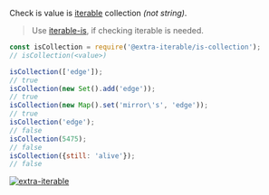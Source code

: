 Check is value is [iterable] collection *(not string)*.
> Use [iterable-is], if checking iterable is needed.

```javascript
const isCollection = require('@extra-iterable/is-collection');
// isCollection(<value>)

isCollection(['edge']);
// true
isCollection(new Set().add('edge'));
// true
isCollection(new Map().set('mirror\'s', 'edge'));
// true
isCollection('edge');
// false
isCollection(5475);
// false
isCollection({still: 'alive'});
// false
```


[![extra-iterable](https://i.imgur.com/KR83Nzx.jpg)](https://www.npmjs.com/package/extra-iterable)

[iterable]: https://developer.mozilla.org/en-US/docs/Web/JavaScript/Reference/Iteration_protocols
[iterable-is]: https://www.npmjs.com/package/iterable-is
